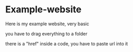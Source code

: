 # Example-website
Here is my example website, very basic

you have to drag everything to a folder

there is a "href" inside a code, you have to paste url into it
